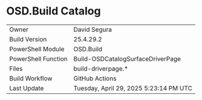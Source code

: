 ﻿# OSD.Build Catalog

| | |
|-|-|
| Owner | David Segura |
| Build Version | 25.4.29.2 |
| PowerShell Module | OSD.Build |
| PowerShell Function | Build-OSDCatalogSurfaceDriverPage |
| Files | build-driverpage.* |
| Build Workflow | GitHub Actions |
| Last Update | Tuesday, April 29, 2025 5:23:14 PM UTC |
